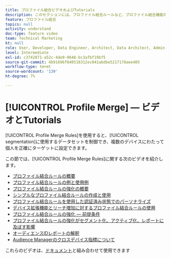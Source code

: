 ```yaml
---
title: プロファイル結合ビデオおよびTutorials
description: このセクションには、プロファイル結合ルールなど、プロファイル結合機能のビデオとチュートリアルが含まれています。
feature: プロファイル結合
topics: null
activity: understand
doc-type: feature video
team: Technical Marketing
kt: null
role: User, Developer, Data Engineer, Architect, Data Architect, Admin, Leader
level: Intermediate
exl-id: c3742871-a52c-4de9-9648-bc3afbf19bf5
source-git-commit: 4b91696f840518312ec041abdbe5217178aee405
workflow-type: tm+mt
source-wordcount: '139'
ht-degree: 7%

---
```


# [!UICONTROL Profile Merge]  — ビデオとTutorials

[!UICONTROL Profile Merge Rules]を使用すると、[!UICONTROL segmentation]に使用するデータセットを制御でき、複数のデバイスにわたって個人を正確にターゲットに設定できます。

この節では、[!UICONTROL Profile Merge Rules]に関する次のビデオを紹介します。

* [プロファイル結合ルールの概要](overview-of-profile-merge-rules.md)
* [プロファイル結合ルールの例と使用例](profile-merge-rule-examples-and-use-cases.md)
* [プロファイル結合ルールの強化の概要](overview-of-profile-merge-rule-enhancements.md)
* [シンプルなプロファイル結合ルールの作成と使用](creating-and-using-simple-profile-merge-rules.md)
* [プロファイル結合ルールを使用した認証済み状態でのパーソナライズ](using-profile-merge-rules-to-personalize-in-an-authenticated-state.md)
* [デバイス拡張機能とリーチ増加に対するプロファイル結合ルールの使用](using-profile-merge-rules-for-device-extension-and-increased-reach.md)
* [プロファイル結合ルールの強化 — 前提条件](profile-merge-rule-enhancements-pre-requisites.md)
* [プロファイル結合ルールの強化がセグメント化、アクティブ化、レポートに及ぼす影響](how-profile-merge-rule-enhancements-impact-segmentation-activation-and-reporting.md)
* [オーディエンスIDレポートの解釈](interpret-audience-identity-reporting.md)
* [Audience Managerのクロスデバイス指標について](understanding-cross-device-metrics-in-audience-manager.md)

これらのビデオは、[ドキュメント](https://docs.adobe.com/help/ja-JP/audience-manager/user-guide/features/profile-merge-rules/merge-rules-overview.html)と組み合わせて使用できます
